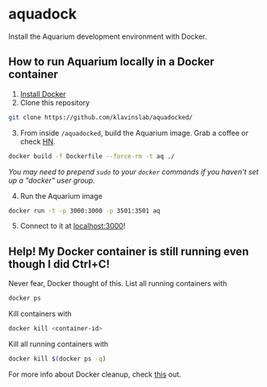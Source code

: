 # aquadock
Install the Aquarium development environment with Docker.

## How to run Aquarium locally in a Docker container
1. [Install Docker](https://docs.docker.com/engine/installation/)
2. Clone this repository
```bash
git clone https://github.com/klavinslab/aquadocked/
```
3. From inside `/aquadocked`, build the Aquarium image. Grab a coffee or check [HN](https://news.ycombinator.com/).
```bash
docker build -f Dockerfile --force-rm -t aq ./
```
*You may need to prepend `sudo` to your `docker` commands if you haven't set up a "docker" user group.*

4. Run the Aquarium image
```bash
docker run -t -p 3000:3000 -p 3501:3501 aq
```
5. Connect to it at [localhost:3000](localhost:3000)!


## Help! My Docker container is still running even though I did Ctrl+C!
Never fear, Docker thought of this. List all running containers with
```bash
docker ps
```
Kill containers with
```bash
docker kill <container-id>
```
Kill all running containers with
```bash
docker kill $(docker ps -q)
```
For more info about Docker cleanup, check [this](https://www.digitalocean.com/community/tutorials/how-to-remove-docker-images-containers-and-volumes) out.
